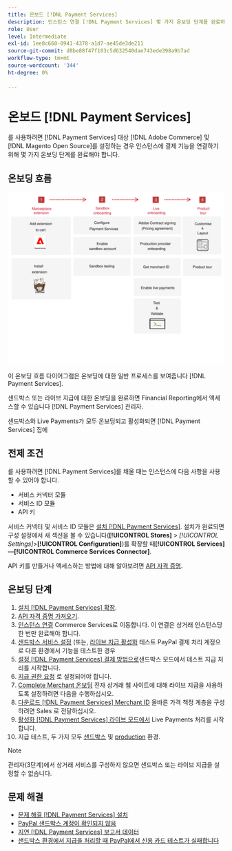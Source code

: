 ```yaml
---
title: 온보드 [!DNL Payment Services]
description: 인스턴스 연결 [!DNL Payment Services] 몇 가지 온보딩 단계를 완료하여 기능을 사용할 수 있습니다.
role: User
level: Intermediate
exl-id: 1ee8c660-0941-4378-a1d7-ae45de3de211
source-git-commit: d8be88f47f103c5d632540dae743ede398a9b7ad
workflow-type: tm+mt
source-wordcount: '344'
ht-degree: 0%

---
```


# 온보드 [!DNL Payment Services]

를 사용하려면 [!DNL Payment Services] 대상 [!DNL Adobe Commerce] 및 [!DNL Magento Open Source]를 설정하는 경우 인스턴스에 결제 기능을 연결하기 위해 몇 가지 온보딩 단계를 완료해야 합니다.

## 온보딩 흐름

![온보딩 흐름](assets/onboarding-diagram.svg)

이 온보딩 흐름 다이어그램은 온보딩에 대한 일반 프로세스를 보여줍니다 [!DNL Payment Services].

샌드박스 또는 라이브 지급에 대한 온보딩을 완료하면 Financial Reporting에서 액세스할 수 있습니다 [!DNL Payment Services] 관리자.

샌드박스와 Live Payments가 모두 온보딩되고 활성화되면 [!DNL Payment Services] 집에

## 전제 조건

를 사용하려면 [!DNL Payment Services]를 채울 때는 인스턴스에 다음 사항을 사용할 수 있어야 합니다.

* 서비스 커넥터 모듈
* 서비스 ID 모듈
* API 키

서비스 커넥터 및 서비스 ID 모듈은 [설치 [!DNL Payment Services]](install.md). 설치가 완료되면 구성 설정에서 새 섹션을 볼 수 있습니다(**[!UICONTROL Stores]** > _[!UICONTROL Settings]_>**[!UICONTROL Configuration]**)를 확장할 때&#x200B;**[!UICONTROL Services]**—**[!UICONTROL Commerce Services Connector]**.

API 키를 만들거나 액세스하는 방법에 대해 알아보려면 [API 자격 증명](#obtain-api-credentials).

## 온보딩 단계

1. [설치 [!DNL Payment Services] 확장](install.md#get-payment-services).
1. [API 자격 증명 가져오기](connect.md#obtain-api-credentials).
1. [인스턴스 연결](connect.md#configure-commerce-services) Commerce Services로 이동합니다. 이 연결은 상거래 인스턴스당 한 번만 완료해야 합니다.
1. [샌드박스 서비스 설정](sandbox.md#enable-sandbox-testing) (또는, [라이브 지급 활성화](sandbox.md#enable-live-payments) 테스트 PayPal 결제 처리 계정으로 다른 환경에서 기능을 테스트한 경우
1. [설정 [!DNL Payment Services] 결제 방법으로](production.md#set-payment-services-as-payment-method)샌드박스 모드에서 테스트 지급 처리를 시작합니다.
1. [지급 권한 요청](production.md#request-payments-entitlement-from-adobe) 로 설정되어야 합니다.
1. [Complete Merchant 온보딩](production.md#complete-merchant-onboarding) 전자 상거래 웹 사이트에 대해 라이브 지급을 사용하도록 설정하려면 다음을 수행하십시오.
1. [다운로드 [!DNL Payment Services] Merchant ID](production.md#configure-pricing-tier) 올바른 가격 책정 계층을 구성하려면 Sales 로 전달하십시오.
1. [활성화 [!DNL Payment Services] 라이브 모드에서](production.md#enable-live-payments) Live Payments 처리를 시작합니다.
1. 지급 테스트, 두 가지 모두 [샌드박스](sandbox.md#test-in-sandbox-environment) 및 [production](production.md#test-in-production) 환경.

>[!NOTE]
>
>관리자(3단계)에서 상거래 서비스를 구성하지 않으면 샌드박스 또는 라이브 지급을 설정할 수 없습니다.

## 문제 해결

* [문제 해결 [!DNL Payment Services] 설치](https://experienceleague.adobe.com/docs/commerce-knowledge-base/kb/troubleshooting/payments/payservices-install.html?lang=en)
* [PayPal 샌드박스 계정이 확인되지 않음](https://experienceleague.adobe.com/docs/commerce-knowledge-base/kb/troubleshooting/payments/payservices-paypal-acct.html)
* [지연 [!DNL Payment Services] 보고서 데이터](https://experienceleague.adobe.com/docs/commerce-knowledge-base/kb/troubleshooting/payments/payservices-report-info-delayed.html)
* [샌드박스 환경에서 지급을 처리할 때 PayPal에서 신용 카드 테스트가 실패합니다](https://experienceleague.adobe.com/docs/commerce-knowledge-base/kb/troubleshooting/payments/payservices-cc-sandbox-failure.html?lang=en)
